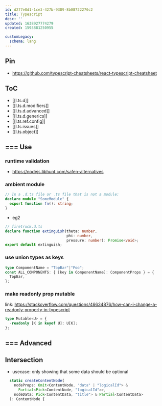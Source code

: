 ```yaml
---
id: d277e8d1-1ce3-427b-9389-8b08722270c2
title: Typescript
desc: ''
updated: 1638927774279
created: 1593881250955

customLegacy:
  schema: lang
---
```

## Pin
- https://github.com/typescript-cheatsheets/react-typescript-cheatsheet

## ToC
- [[l.ts.d]]
- [[l.ts.d.modifiers]]
- [[l.ts.d.advanced]]
- [[l.ts.d.generics]]
- [[l.ts.ref.config]]
- [[l.ts.issues]]
- [[l.ts.object]]

## === Use


### runtime validation
- https://nodejs.libhunt.com/safen-alternatives

### ambient module

```ts
// In a .d.ts file or .ts file that is not a module:
declare module "SomeModule" {
  export function fn(): string;
}
```

- eg2
```ts
// firetruck.d.ts
declare function extinguish(theta: number,
                            phi: number,
                            pressure: number): Promise<void>;
export default extinguish;


```
### use union types as keys

```ts
type ComponentName = "TopBar"|"Foo";
const ALL_COMPONENTS: { [key in ComponentName]: ComponentProps } = {
  TopBar,
};
```

### make readonly prop mutable
link: https://stackoverflow.com/questions/46634876/how-can-i-change-a-readonly-property-in-typescript

```ts
type Mutable<U> = {
  -readonly [K in keyof U]: U[K];
};

```

## === Advanced

## Intersection

- usecase: only showing that some data should be optional

```ts
  static createContentNode(
    nodeProps: Omit<ContentNode, "data" | "logicalId"> &
      Partial<Pick<ContentNode, "logicalId">>,
    nodeData: Pick<ContentData, "title"> & Partial<ContentData>
  ): ContentNode {
```
